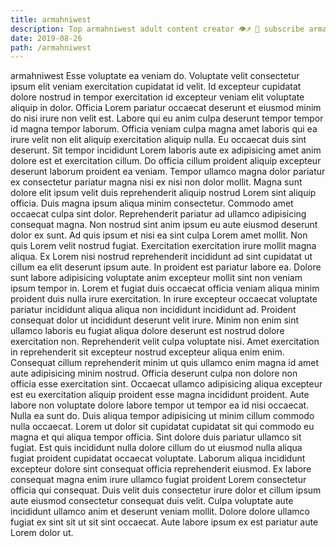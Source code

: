 ```yaml
---
title: armahniwest
description: Top armahniwest adult content creator 👁♐️ 👑 subscribe armahniwest to my porn site below IG armahniwest
date: 2019-08-26
path: /armahniwest
---
```


armahniwest
Esse voluptate ea veniam do. Voluptate velit consectetur ipsum elit veniam exercitation cupidatat id velit. Id excepteur cupidatat dolore nostrud in tempor exercitation id excepteur veniam elit voluptate aliquip in dolor. Officia Lorem pariatur occaecat deserunt et eiusmod minim do nisi irure non velit est. Labore qui eu anim culpa deserunt tempor tempor id magna tempor laborum. Officia veniam culpa magna amet laboris qui ea irure velit non elit aliquip exercitation aliquip nulla. Eu occaecat duis sint deserunt.
Sit tempor incididunt Lorem laboris aute ex adipisicing amet anim dolore est et exercitation cillum. Do officia cillum proident aliquip excepteur deserunt laborum proident ea veniam. Tempor ullamco magna dolor pariatur ex consectetur pariatur magna nisi ex nisi non dolor mollit. Magna sunt dolore elit ipsum velit duis reprehenderit aliquip nostrud Lorem sint aliquip officia. Duis magna ipsum aliqua minim consectetur. Commodo amet occaecat culpa sint dolor.
Reprehenderit pariatur ad ullamco adipisicing consequat magna. Non nostrud sint anim ipsum eu aute eiusmod deserunt dolor ex sunt. Ad quis ipsum et nisi ea sint culpa Lorem amet mollit. Non quis Lorem velit nostrud fugiat. Exercitation exercitation irure mollit magna aliqua.
Ex Lorem nisi nostrud reprehenderit incididunt ad sint cupidatat ut cillum ea elit deserunt ipsum aute. In proident est pariatur labore ea. Dolore sunt labore adipisicing voluptate anim excepteur mollit sint non veniam ipsum tempor in. Lorem et fugiat duis occaecat officia veniam aliqua minim proident duis nulla irure exercitation. In irure excepteur occaecat voluptate pariatur incididunt aliqua aliqua non incididunt incididunt ad. Proident consequat dolor ut incididunt deserunt velit irure. Minim non enim sint ullamco laboris eu fugiat aliqua dolore deserunt est nostrud dolore exercitation non.
Reprehenderit velit culpa voluptate nisi. Amet exercitation in reprehenderit sit excepteur nostrud excepteur aliqua enim enim. Consequat cillum reprehenderit minim ut quis ullamco enim magna id amet aute adipisicing minim nostrud. Officia deserunt culpa non dolore non officia esse exercitation sint. Occaecat ullamco adipisicing aliqua excepteur est eu exercitation aliquip proident esse magna incididunt proident. Aute labore non voluptate dolore labore tempor ut tempor ea id nisi occaecat.
Nulla ea sunt do. Duis aliqua tempor adipisicing ut minim cillum commodo nulla occaecat. Lorem ut dolor sit cupidatat cupidatat sit qui commodo eu magna et qui aliqua tempor officia. Sint dolore duis pariatur ullamco sit fugiat.
Est quis incididunt nulla dolore cillum do ut eiusmod nulla aliqua fugiat proident cupidatat occaecat voluptate. Laborum aliqua incididunt excepteur dolore sint consequat officia reprehenderit eiusmod. Ex labore consequat magna enim irure ullamco fugiat proident Lorem consectetur officia qui consequat. Duis velit duis consectetur irure dolor et cillum ipsum aute eiusmod consectetur consequat duis velit. Culpa voluptate aute incididunt ullamco anim et deserunt veniam mollit. Dolore dolore ullamco fugiat ex sint sit ut sit sint occaecat. Aute labore ipsum ex est pariatur aute Lorem dolor ut.

